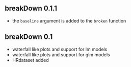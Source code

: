 breakDown 0.1.1
----------------------------------------------------------------
* the `baseline` argument is added to the `broken` function

breakDown 0.1
----------------------------------------------------------------
* waterfall like plots and support for lm models
* waterfall like plots and support for glm models
* HRdataset added
